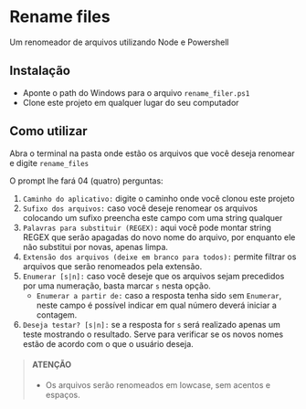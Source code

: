 # Rename files

Um renomeador de arquivos utilizando Node e Powershell

## Instalação

- Aponte o path do Windows para o arquivo `rename_filer.ps1`
- Clone este projeto em qualquer lugar do seu computador

## Como utilizar

Abra o terminal na pasta onde estão os arquivos que você deseja renomear e digite `rename_files`

O prompt lhe fará 04 (quatro) perguntas:

1. `Caminho do aplicativo:` digite o caminho onde você clonou este projeto
2. `Sufixo dos arquivos:` caso você deseje renomear os arquivos colocando um sufixo preencha este campo com uma string qualquer
3. `Palavras para substituir (REGEX):` aqui você pode montar string REGEX que serão apagadas do novo nome do arquivo, por enquanto ele não substitui por novas, apenas limpa.
4. `Extensão dos arquivos (deixe em branco para todos):` permite filtrar os arquivos que serão renomeados pela extensão.
5. `Enumerar [s|n]:` caso você deseje que os arquivos sejam precedidos por uma numeração, basta marcar `s` nesta opção.
   - `Enumerar a partir de:` caso a resposta tenha sido `s`em `Enumerar`, neste campo é possível indicar em qual número deverá iniciar a contagem.
6. `Deseja testar? [s|n]:` se a resposta for `s` será realizado apenas um teste mostrando o resultado. Serve para verificar se os novos nomes estão de acordo com o que o usuário deseja.

> #### ATENÇÃO
>
> - Os arquivos serão renomeados em lowcase, sem acentos e espaços.
